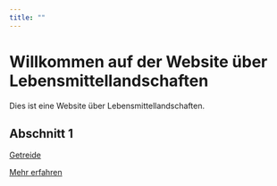 ```yaml
---
title: ""
---
```


# Willkommen auf der Website über Lebensmittellandschaften

Dies ist eine Website über Lebensmittellandschaften.

## Abschnitt 1

<a href="Getreide/Getreide.html">Getreide</a>

[Mehr erfahren](details.md)
